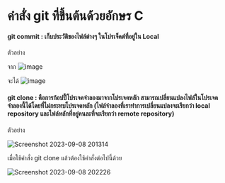 # คำสั่ง git ที่ขึ้นต้นด้วยอักษร C
#### git commit : เก็บประวัติของไฟล์ต่างๆ ในโปรเจ็คต์ที่อยู่ใน Local 

ตัวอย่าง 

จาก 
![image](https://github.com/KanyakornPuengmon/Git_A-Z_Mission_65030018/assets/144195697/1ec38cb0-8424-4157-9f74-f6ea49352f41)

จะได้ 
![image](https://github.com/KanyakornPuengmon/Git_A-Z_Mission_65030018/assets/144195697/ef64d502-e8ff-4a91-ae2a-fa19074c72e4)



#### git clone : คือการก้อปปี้โปรเจคจำลองมาจากโปรเจคหลัก สามารถเปลี่ยนแปลงไฟล์ในโปรเจคจำลองนี้ได้โดยที่ไม่กระทบโปรเจคหลัก (ไฟล์จำลองที่เราทำการเปลี่ยนแปลงจะเรียกว่า local repository และไฟล์หลักที่อยู่คนละที่จะเรียกว่า remote repository)

ตัวอย่าง 

![Screenshot 2023-09-08 201314](https://github.com/KanyakornPuengmon/Git_A-Z_Mission_65030018/assets/144195697/56d3f258-51fa-4b52-bd7f-bf2f57d63a72)



เมื่อใช้คำสั่ง git clone แล้วต้องใช้คำสั่งต่อไปนี้ด้วย

![Screenshot 2023-09-08 202226](https://github.com/KanyakornPuengmon/Git_A-Z_Mission_65030018/assets/144195697/970df10a-7a4e-4303-843d-a877e9c9f823)



